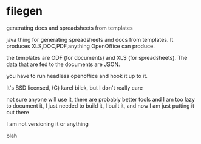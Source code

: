 filegen
=======


generating docs and spreadsheets from templates


java thing for generating spreadsheets and docs from templates. It produces XLS,DOC,PDF,anything OpenOffice can produce.

the templates are ODF (for documents) and XLS (for spreadsheets). The data that are fed to the documents are JSON.

you have to run headless openoffice and hook it up to it.

It's BSD licensed, (C) karel bilek, but I don't really care

not sure anyone will use it, there are probably better tools and I am too lazy to document it, I just needed to build it, I built it, and now I am just putting it out there

I am not versioning it or anything

blah
